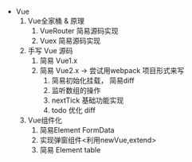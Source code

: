 - Vue
   1. Vue全家桶 & 原理
      1. VueRouter 简易源码实现
      2. Vuex 简易源码实现
   2. 手写 Vue 源码
      1. 简易 Vue1.x 
      2. 简易 Vue2.x -> 尝试用webpack 项目形式来写
         1. 简易初始化挂载， 简易diff
         2. 监听数组的操作
         3. nextTick 基础功能实现
         4. todo 优化 diff
   3. Vue组件化
      1. 简易Element FormData
      2. 实现弹窗组件<利用newVue,extend>
      3. 简易 Element table